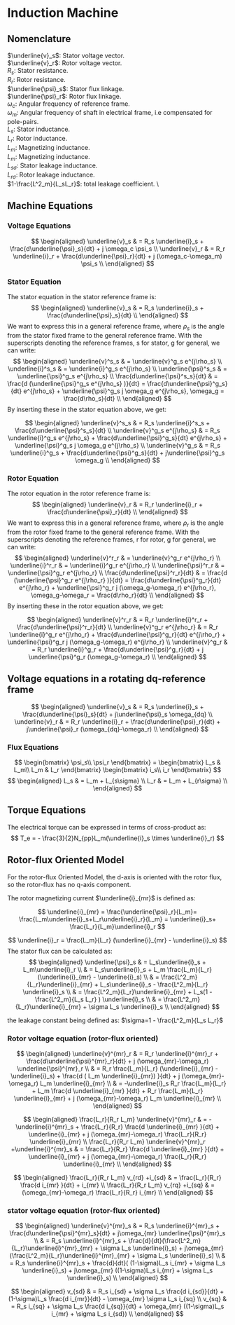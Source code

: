 # Induction Machine

## Nomenclature
<!-- 
-->

$\underline{v}_s$: Stator voltage vector.\
$\underline{v}_r$: Rotor voltage vector.\
$R_s$: Stator resistance.\
$R_r$: Rotor resistance.\
$\underline{\psi}_s$: Stator flux linkage.\
$\underline{\psi}_r$: Rotor flux linkage.\
$\omega_c$: Angular frequency of reference frame.\
$\omega_m$: Angular frequency of shaft in electrical frame, i.e compensated for pole-pairs.\
$L_s$: Stator inductance.\
$L_r$: Rotor inductance.\
$L_m$: Magnetizing inductance.\
$L_m$: Magnetizing inductance.\
$L_{s\sigma}$: Stator leakage inductance.\
$L_{r\sigma}$: Rotor leakage inductance. \
$1-\frac{L^2_m}{L_sL_r}$: total leakage coefficient. \

## Machine Equations


### Voltage Equations

$$
\begin{aligned}
\underline{v}_s & = R_s \underline{i}_s + \frac{d\underline{\psi}_s}{dt} + j \omega_c \psi_s  \\
\underline{v}_r & = R_r \underline{i}_r + \frac{d\underline{\psi}_r}{dt} + j (\omega_c-\omega_m) \psi_s \\
\end{aligned}
$$

### Stator Equation

The stator equation in the stator reference frame is:
$$
\begin{aligned}
\underline{v}_s & = R_s \underline{i}_s + \frac{d\underline{\psi}_s}{dt}  \\
\end{aligned}
$$
We want to express this in a general reference frame, where $\rho_s$ is the angle from the stator fixed frame to the general reference frame. With the superscripts denoting the reference frames, s for stator, g for general, we can write:
$$
\begin{aligned}
\underline{v}^s_s & = \underline{v}^g_s e^{j\rho_s} \\
\underline{i}^s_s & = \underline{i}^g_s e^{j\rho_s} \\
\underline{\psi}^s_s & = \underline{\psi}^g_s e^{j\rho_s} \\
\frac{d\underline{\psi}^s_s}{dt}  & = \frac{d (\underline{\psi}^g_s e^{j\rho_s} )}{dt}  = 
\frac{d\underline{\psi}^g_s}{dt}  e^{j\rho_s} + \underline{\psi}^g_s j \omega_g e^{j\rho_s},
\omega_g = \frac{d\rho_s}{dt} \\
\end{aligned}
$$
By inserting these in the stator equation above, we get:

$$
\begin{aligned}
\underline{v}^s_s & = R_s \underline{i}^s_s + \frac{d\underline{\psi}^s_s}{dt}  \\
\underline{v}^g_s e^{j\rho_s} & = R_s \underline{i}^g_s e^{j\rho_s} + \frac{d\underline{\psi}^g_s}{dt}  e^{j\rho_s} + \underline{\psi}^g_s j \omega_g e^{j\rho_s}  \\
\underline{v}^g_s  & = R_s \underline{i}^g_s  + \frac{d\underline{\psi}^g_s}{dt}   + j\underline{\psi}^g_s  \omega_g   \\
\end{aligned}
$$


### Rotor Equation

The rotor equation in the rotor reference frame is:
$$
\begin{aligned}
\underline{v}_r & = R_r \underline{i}_r + \frac{d\underline{\psi}_r}{dt}  \\
\end{aligned}
$$
We want to express this in a general reference frame, where $\rho_r$ is the angle from the rotor fixed frame to the general reference frame. With the superscripts denoting the reference frames, r for rotor, g for general, we can write:
$$
\begin{aligned}
\underline{v}^r_r & = \underline{v}^g_r e^{j\rho_r} \\
\underline{i}^r_r & = \underline{i}^g_r e^{j\rho_r} \\
\underline{\psi}^r_r & = \underline{\psi}^g_r e^{j\rho_r} \\
\frac{d\underline{\psi}^r_r}{dt}  & = \frac{d (\underline{\psi}^g_r e^{j\rho_r} )}{dt}  = 
\frac{d\underline{\psi}^g_r}{dt}  e^{j\rho_r} + \underline{\psi}^g_r j (\omega_g-\omega_r) e^{j\rho_r},
\omega_g-\omega_r = \frac{d\rho_r}{dt} \\
\end{aligned}
$$
By inserting these in the rotor equation above, we get:

$$
\begin{aligned}
\underline{v}^r_r & = R_r \underline{i}^r_r + \frac{d\underline{\psi}^r_r}{dt}  \\
\underline{v}^g_r e^{j\rho_r} & = R_r \underline{i}^g_r e^{j\rho_r} + \frac{d\underline{\psi}^g_r}{dt}  e^{j\rho_r} + \underline{\psi}^g_r j (\omega_g-\omega_r) e^{j\rho_r}  \\
\underline{v}^g_r  & = R_r \underline{i}^g_r  + \frac{d\underline{\psi}^g_r}{dt}   + j \underline{\psi}^g_r  (\omega_g-\omega_r)  \\
\end{aligned}
$$

## Voltage equations in a rotating dq-reference frame

$$
\begin{aligned}
\underline{v}_s  & = R_s \underline{i}_s  + \frac{d\underline{\psi}_s}{dt}   + j\underline{\psi}_s  \omega_{dq}   \\
\underline{v}_r  & = R_r \underline{i}_r  + \frac{d\underline{\psi}_r}{dt}   + j\underline{\psi}_r  (\omega_{dq}-\omega_r)  \\
\end{aligned}
$$

### Flux Equations

$$
\begin{bmatrix} \psi_s\\ \psi_r \end{bmatrix} = \begin{bmatrix} L_s & L_m\\ L_m & L_r \end{bmatrix} \begin{bmatrix} i_s\\ i_r \end{bmatrix}
$$ $$
\begin{aligned}
L_s & = L_m + L_{s\sigma} \\
L_r & = L_m + L_{r\sigma} \\
\end{aligned}
$$

## Torque Equations

The electrical torque can be expressed in terms of cross-product as:
$$
T_e = - \frac{3}{2}N_{pp}L_m(\underline{i}_s  \times \underline{i}_r)
$$

## Rotor-flux Oriented Model

For the rotor-flux Oriented Model, the d-axis is oriented with the rotor flux, so the rotor-flux has no q-axis component.

The rotor magnetizing current $\underline{i}_{mr}$ is defined as:

$$
\underline{i}_{mr} = \frac{\underline{\psi}_r}{L_m}= \frac{L_m\underline{i}_s+L_r\underline{i}_r}{L_m}
= \underline{i}_s+ \frac{L_r}{L_m}\underline{i}_r
$$

$$
\underline{i}_r = \frac{L_m}{L_r} (\underline{i}_{mr} -  \underline{i}_s)
$$
The stator flux can be calculated as:
$$
\begin{aligned}
\underline{\psi}_s
& = L_s\underline{i}_s + L_m\underline{i}_r \\
& = L_s\underline{i}_s + L_m \frac{L_m}{L_r} (\underline{i}_{mr} -  \underline{i}_s) \\
& =  \frac{L^2_m}{L_r}\underline{i}_{mr}  + L_s\underline{i}_s - \frac{L^2_m}{L_r}  \underline{i}_s \\
& =  \frac{L^2_m}{L_r}\underline{i}_{mr}  + L_s(1 - \frac{L^2_m}{L_s L_r} ) \underline{i}_s \\
& =  \frac{L^2_m}{L_r}\underline{i}_{mr}  + \sigma L_s \underline{i}_s  \\
\end{aligned}
$$

the leakage constant being defined as: $\sigma=1 - \frac{L^2_m}{L_s L_r}$

### Rotor voltage equation (rotor-flux oriented)

$$
\begin{aligned}
\underline{v}^{mr}_r  & = R_r \underline{i}^{mr}_r  + \frac{d\underline{\psi}^{mr}_r}{dt} + j (\omega_{mr}-\omega_r) \underline{\psi}^{mr}_r    \\
& = R_r  \frac{L_m}{L_r} (\underline{i}_{mr} -  \underline{i}_s) + \frac{d ( L_m \underline{i}_{mr}) }{dt} + j (\omega_{mr}-\omega_r) L_m \underline{i}_{mr} \\
& =  -\underline{i}_s R_r  \frac{L_m}{L_r}  + L_m \frac{d  \underline{i}_{mr} }{dt} + R_r  \frac{L_m}{L_r} \underline{i}_{mr}  + j (\omega_{mr}-\omega_r) L_m \underline{i}_{mr} \\
\end{aligned}
$$

$$
\begin{aligned}
\frac{L_r}{R_r L_m} \underline{v}^{mr}_r  & =  -\underline{i}^{mr}_s   + \frac{L_r}{R_r} \frac{d  \underline{i}_{mr} }{dt} + \underline{i}_{mr}  + j (\omega_{mr}-\omega_r) \frac{L_r}{R_r} \underline{i}_{mr} \\
\frac{L_r}{R_r L_m} \underline{v}^{mr}_r +\underline{i}^{mr}_s  & =  \frac{L_r}{R_r} \frac{d  \underline{i}_{mr} }{dt} + \underline{i}_{mr}  + j (\omega_{mr}-\omega_r) \frac{L_r}{R_r} \underline{i}_{mr} \\
\end{aligned}
$$


$$
\begin{aligned}
\frac{L_r}{R_r L_m} v_{rd} +i_{sd}  & =  \frac{L_r}{R_r} \frac{d  i_{mr} }{dt} + i_{mr} \\
\frac{L_r}{R_r L_m} v_{rq} +i_{sq}  & =  (\omega_{mr}-\omega_r) \frac{L_r}{R_r} i_{mr} \\
\end{aligned}
$$


### stator voltage equation (rotor-flux oriented)

$$
\begin{aligned}
\underline{v}^{mr}_s & = R_s \underline{i}^{mr}_s  + \frac{d\underline{\psi}^{mr}_s}{dt}   + j\omega_{mr}  \underline{\psi}^{mr}_s  \\
 & = R_s \underline{i}^{mr}_s  + \frac{d}{dt}(\frac{L^2_m}{L_r}\underline{i}^{mr}_{mr}  + \sigma L_s \underline{i}_s)   + j\omega_{mr}  (\frac{L^2_m}{L_r}\underline{i}^{mr}_{mr}  + \sigma L_s \underline{i}_s)  \\
 & = R_s \underline{i}^{mr}_s  + \frac{d}{dt}( (1-\sigma)L_s i_{mr}  + \sigma L_s \underline{i}_s)   + j\omega_{mr}  ((1-\sigma)L_s i_{mr}  + \sigma L_s \underline{i}_s)  \\
\end{aligned}
$$


$$
\begin{aligned}
v_{sd} & = R_s i_{sd}  + \sigma L_s \frac{d i_{sd}}{dt} + (1-\sigma)L_s \frac{d i_{mr}}{dt} - \omega_{mr}     \sigma L_s i_{sq}  \\
v_{sq} & = R_s i_{sq}  + \sigma L_s \frac{d i_{sq}}{dt} + \omega_{mr}  ((1-\sigma)L_s i_{mr}  + \sigma L_s i_{sd})  \\
\end{aligned}
$$



